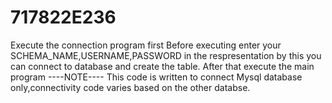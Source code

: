 # 717822E236
Execute the connection program first 
Before executing enter your SCHEMA_NAME,USERNAME,PASSWORD in the respresentation by this you can connect to database and create the table.
After that execute the main program
----NOTE----
This code is written to connect Mysql database only,connectivity code varies based on the other databse.
